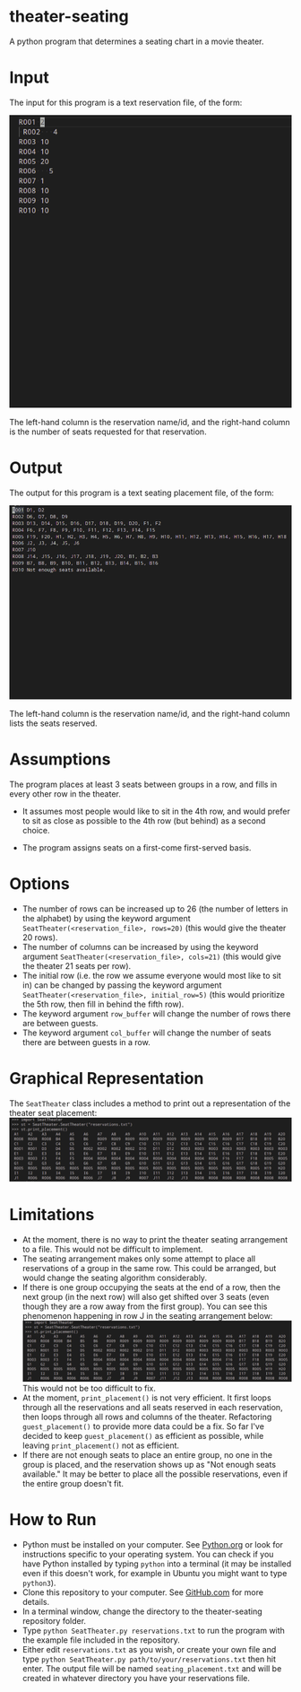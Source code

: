 # theater-seating
A python program that determines a seating chart in a movie theater. 

# Input

The input for this program is a text reservation file, of the form:

![input](input.png)

The left-hand column is the reservation name/id, and the right-hand column is the number of seats requested for that reservation.

# Output

The output for this program is a text seating placement file, of the form:

![output](output.png)

The left-hand column is the reservation name/id, and the right-hand column lists the seats reserved. 

# Assumptions

The program places at least 3 seats between groups in a row, and fills in every other row in the theater. 

- It assumes most people would like to sit in the 4th row, and would prefer to sit as close as possible to the 4th row (but behind) as a second choice. 

- The program assigns seats on a first-come first-served basis.

# Options

- The number of rows can be increased up to 26 (the number of letters in the alphabet) by using the keyword argument `SeatTheater(<reservation_file>, rows=20)` (this would give the theater 20 rows). 
- The number of columns can be increased by using the keyword argument `SeatTheater(<reservation_file>, cols=21)` (this would give the theater 21 seats per row). 
- The initial row (i.e. the row we assume everyone would most like to sit in) can be changed by passing the keyword argument `SeatTheater(<reservation_file>, initial_row=5)` (this would prioritize the 5th row, then fill in behind the fifth row). 
- The keyword argument `row_buffer` will change the number of rows there are between guests.
- The keyword argument `col_buffer` will change the number of seats there are between guests in a row. 

# Graphical Representation

The `SeatTheater` class includes a method to print out a representation of the theater seat placement:
![seat placment](print_theater.png)

# Limitations

- At the moment, there is no way to print the theater seating arrangement to a file. This would not be difficult to implement. 
- The seating arrangement makes only some attempt to place all reservations of a group in the same row. This could be arranged, but would change the seating algorithm considerably.
- If there is one group occupying the seats at the end of a row, then the next group (in the next row) will also get shifted over 3 seats (even though they are a row away from the first group). You can see this phenomenon happening in row J in the seating arrangement below:
![seat placment](print_theater.png)
 This would not be too difficult to fix. 
- At the moment, `print_placement()` is not very efficient. It first loops through all the reservations and all seats reserved in each reservation, then loops through all rows and columns of the theater. Refactoring `guest_placement()` to provide more data could be a fix. So far I've decided to keep `guest_placement()` as efficient as possible, while leaving `print_placement()` not as efficient. 
- If there are not enough seats to place an entire group, no one in the group is placed, and the reservation shows up as "Not enough seats available." It may be better to place all the possible reservations, even if the entire group doesn't fit. 

# How to Run

- Python must be installed on your computer. See [Python.org](https://www.python.org/downloads/) or look for instructions specific to your operating system. You can check if you have Python installed by typing `python` into a terminal (it may be installed even if this doesn't work, for example in Ubuntu you might want to type `python3`).
- Clone this repository to your computer. See [GitHub.com](https://docs.github.com/en/github/creating-cloning-and-archiving-repositories/cloning-a-repository) for more details.
- In a terminal window, change the directory to the theater-seating repository folder. 
- Type `python SeatTheater.py reservations.txt` to run the program with the example file included in the repository. 
- Either edit `reservations.txt` as you wish, or create your own file and type `python SeatTheater.py path/to/your/reservations.txt` then hit enter. The output file will be named `seating_placement.txt` and will be created in whatever directory you have your reservations file. 